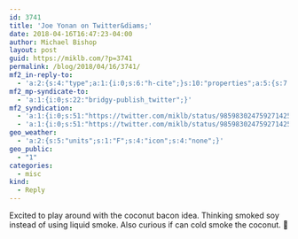 ```yaml
---
id: 3741
title: 'Joe Yonan on Twitter&diams;'
date: 2018-04-16T16:47:23-04:00
author: Michael Bishop
layout: post
guid: https://miklb.com/?p=3741
permalink: /blog/2018/04/16/3741/
mf2_in-reply-to:
  - 'a:2:{s:4:"type";a:1:{i:0;s:6:"h-cite";}s:10:"properties";a:5:{s:7:"summary";a:1:{i:0;s:70:"“A vegan Caesar salad to conquer them all https://t.co/iRHBxAF1g2”";}s:4:"name";a:1:{i:0;s:20:"Joe Yonan on Twitter";}s:3:"url";a:1:{i:0;s:54:"https://twitter.com/JoeYonan/status/985972156000436224";}s:11:"publication";a:1:{i:0;s:7:"Twitter";}s:8:"featured";a:1:{i:0;s:77:"https://pbs.twimg.com/profile_images/420918584676601857/W4VHcS54_400x400.jpeg";}}}'
mf2_mp-syndicate-to:
  - 'a:1:{i:0;s:22:"bridgy-publish_twitter";}'
mf2_syndication:
  - 'a:1:{i:0;s:51:"https://twitter.com/miklb/status/985983024759271425";}'
  - 'a:1:{i:0;s:51:"https://twitter.com/miklb/status/985983024759271425";}'
geo_weather:
  - 'a:2:{s:5:"units";s:1:"F";s:4:"icon";s:4:"none";}'
geo_public:
  - "1"
categories:
  - misc
kind:
  - Reply
---
```

Excited to play around with the coconut bacon idea. Thinking smoked soy instead of using liquid smoke. Also curious if can cold smoke the coconut. 🤔